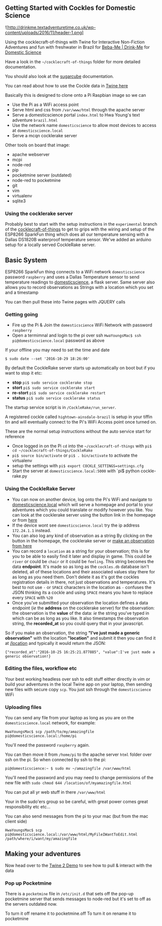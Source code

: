 ## Getting Started with Cockles for Domestic Science 

![http://drinkme.textadventuretime.co.uk/wp-content/uploads/2016/11/header-1.png]

Using the cocklecraft-of-things with Twine for Interactive Non-Fiction Adventures and fun with freshwater in Brazil for [Beba-Me | Drink-Me](http://drinkme.textadventuretime.co.uk/) for [Domestic Science](http://domesticscience.org.uk)

Have a look in the `~/cocklecraft-of-things` folder for more detailed  documentation.

You should also look at the [sugarcube](http://www.motoslave.net/sugarcube/) documentation.

You can read about how to use the Cockle data in [Twine here](/TwineDemo.md)

Basically this is designed to clone onto a Pi Raspbian image so we can

 * Use the Pi as a WiFi access point
 * Serve html and css from `/var/www/html` through the apache server
  * Serve a domesticscience portal `index.html` to Hwa Young's text adventure `brazil.html`
 * Use the network name `domesticscience` to allow most devices to access at `domesticscience.local`
 * Serve a mcqn cocklerake server

Other tools on board that image:

 * apache webserver
 * mcpi
 * node-red
 * pip
 * pocketmine server (outdated)
 * node-red to pocketmine
 * git
 * vim
 * virtualenv
 * sqlite3

### Using the cocklerake server

Probably best to start with the setup instructions in the `experimental` branch of the [cocklecraft-of-things](https://github.com/mcqn/cocklecraft-of-things/tree/experimental) to get to grips with the wiring and setup of the ESP8266 SparkFun thing which does all our temperature sensing with a Dallas DS1820B waterproof temperature sensor. We've added an arduino setup for a locally served CockleRake server.

## Basic System

ESP8266 SparkFun thing connects to a WiFi network `domesticscience` password `raspberry` and uses a Dallas Temperature sensor to send temperature readings to [domesticscience](http://domesicscience.local:5000), a flask server. Same server also allows you to record observations as Strings with a location which you set and a timestamp 

You can then pull these into Twine pages with JQUERY calls

### Getting going

 * Fire up the Pi & Join the `domesticscience` WiFi Network with password `raspberry`
 * Open a termimnal and login to the pi over ssh `HwaYoungsMac$ ssh pi@domesticscience.local` password as above

If your offline you may need to set the time and date

`$ sudo date --set '2016-10-29 18:26:00'`

By default the CockleRake server starts up automatically on boot but if you want to stop it etc:

 * **stop** `pi$ sudo service cocklerake stop`
 * **stort** `pi$ sudo service cocklerake start`
 * **re-stort** `pi$ sudo service cocklerake restart`
 * **status** `pi$ sudo service cocklerake status`

The startup service script is in `/CockleRake/run_server`.

A registered cockle called `hightown-ainsdale-brazil` is setup in your tiffin tin and will eventually connect to the Pi's WiFi Access point once turned on. 

These are the normal setup instructions without the auto service start for reference

 * Once logged in on the Pi `cd` into the `~/cocklecraft-of-things` with  `pi$ cd ~/cocklecraft-of-things/CockleRake`
 * `pi$ source bin/activate` or `pi$ . bin/activate` to activate the virtualenv
 * setup the settings with `pi$ export COCKLE_SETTINGS=settings.cfg`
 * Start the server at `domesticscience.local:5000` with `pi$ python cockle-rake.py

### Using the CockleRake Server

 * You can now on another device, log onto the Pi's WiFi and navigate to [domesticscience.local](http://domesticscience.local) which will serve a homepage and portal to your adventures which you could translate or modify however you like. You can look at the cocklerake server using the button link in the homepage or from [here](http://domesticscience.local:5000)
 * If the device wont see `domesticscience.local` try the ip address `172.24.1.1` instead.
 * You can also log any kind of observation as a string By clicking on the button in the homepage, the cocklerake server or [make an observation from here](http://domesticscience.local:5000/observe)
  * You can record a `location` as a string for your observation; this is for you to be able to easily find it later and display in game. This could be `river` or could be `chair` or it could be `feeling`. This string becomes the data **endpoint**. It's made so as long as the `cockles.db` database isn't deleted, all of these locations and their associated values stay there for as long as you need them. Don't delete it as it's got the cockles registration details in there, not just observations and temperatures. It's best to not use `-` or `SPACE` characters in the location as `-` confuses the JSON thinking its a cockle and using `SPACE` means you have to replace every `SPACE` with `%20`
  * Once you've submitted your observation the location defines a data endpoint (*ie* the **address** on the cocklerake server) for the observation: the observation is the **value** of the data: *ie* the string you've typed in which can be as long as you like. It also timestamps the observation string, the **recorded_at** so you could query that in your javascript.

So if you make an observation, the string **"I've just made a generic observation"** with the location **"location"** and submit it then you can find it at [/location](http://domesticscience.local:5000/location) and typically it would return the JSON:

```
{"recorded_at":"2016-10-25 16:25:21.877885", "value":I've just made a generic observation!}
```

### Editing the files, workflow etc

Your best working headless over ssh to edit stuff either directly in vim or build your adventures in the local Twine app on your laptop, then sending new files with secure copy `scp`. You just ssh through the `domesticscience` WiFi

### Uploading files

You can send any file from your laptop as long as you are on the `domesticscience.local` network, for example:

`HwaYoungsMac$ scp /path/to/my/amazingfile pi@domesticscience.local:/home/pi`

You'll need the password `raspberry` again.

You can then move it from `/home/pi` to the apache server `html` folder over ssh on the pi. So when connected by ssh to the pi:

`pi@domesticscience:~ $ sudo mv ~/amazingfile /var/www/html`

You'll need the password and you may need to change permissions of the new file with `sudo chmod 644 /location/of/myamazingfile.html`

You can put all yr web stuff in there `/var/www/html`

Your in the sudo'ers group so be careful, with great power comes great responsibility etc etc...

You can also send messages from the pi to your mac (but from the mac client side)

`HwaYoungsMac$ scp pi@domesticscience.local:/var/www/html/MyFileIWantToEdit.html /path/where/i/want/my/amazingfile `

## Making your adventures

Now head over to the [Twine 2 Demo](/TwineDemo.html) to see how to pull & interact with the data

### Pop up Pocketmine 

There is a `pocketmine` file in `/etc/init.d` that sets off the pop-up pocketmine server that sends messages to node-red but it's set to off as the servers outdated now.

To turn it off rename it to pocketmine.off
To turn it on rename it to pocketmine
